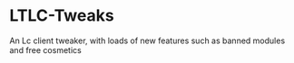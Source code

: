 # LTLC-Tweaks
An Lc client tweaker, with loads of new features such as banned modules and free cosmetics
